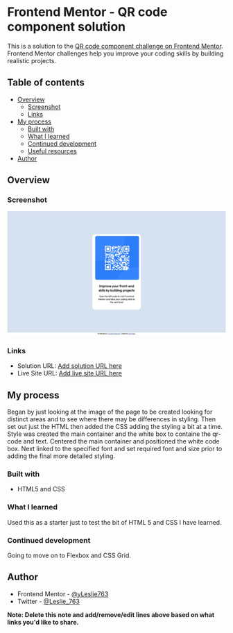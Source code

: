 # Frontend Mentor - QR code component solution

This is a solution to the [QR code component challenge on Frontend Mentor](https://www.frontendmentor.io/challenges/qr-code-component-iux_sIO_H). Frontend Mentor challenges help you improve your coding skills by building realistic projects.

## Table of contents

- [Overview](#overview)
  - [Screenshot](#screenshot)
  - [Links](#links)
- [My process](#my-process)
  - [Built with](#built-with)
  - [What I learned](#what-i-learned)
  - [Continued development](#continued-development)
  - [Useful resources](#useful-resources)
- [Author](#author)

## Overview

### Screenshot

![](images/screenshot.jpg)

### Links

- Solution URL: [Add solution URL here](https://your-solution-url.com)
- Live Site URL: [Add live site URL here](https://your-live-site-url.com)

## My process

Began by just looking at the image of the page to be created looking for distinct areas and to see where there may be differences in styling. Then set out just the HTML then added the CSS adding the styling a bit at a time.
Style was created the main container and the white box to containe the qr-code and text. Centered the main container and positioned the white code box.
Next linked to the specified font and set required font and size prior to adding the final more detailed styling.

### Built with

- HTML5 and CSS

### What I learned

Used this as a starter just to test the bit of HTML 5 and CSS I have learned.

### Continued development

Going to move on to Flexbox and CSS Grid.

## Author

- Frontend Mentor - [@yLeslie763](https://www.frontendmentor.io/profile/Leslie763)
- Twitter - [@Leslie_763](https://www.twitter.com/@Leslie_763)

**Note: Delete this note and add/remove/edit lines above based on what links you'd like to share.**
